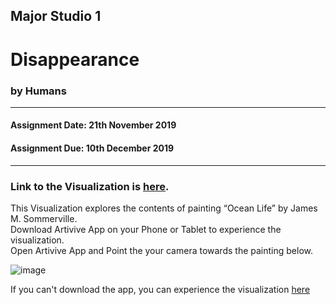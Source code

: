 ## Major Studio 1
# Disappearance
### by Humans
---------------------------------------------------
#### Assignment Date: 21th November 2019<br/>
#### Assignment Due: 10th December 2019 <br/>
-----------------------------------------------------

### Link to the Visualization is [here](https://salonieshah.github.io/Major-Studio-1/4.Disappearance/). </br>

This Visualization explores the contents of painting “Ocean Life” by James M. Sommerville. <br>
Download Artivive App on your Phone or Tablet to experience the visualization. <br>
Open Artivive App and Point the your camera towards the painting below. <br>

![image](https://github.com/salonieshah/Major-Studio-1/blob/master/4.Disappearance/images/Original_Painting.jpg)

If you can't download the app, you can experience the visualization [here](https://vimeo.com/378455260)


